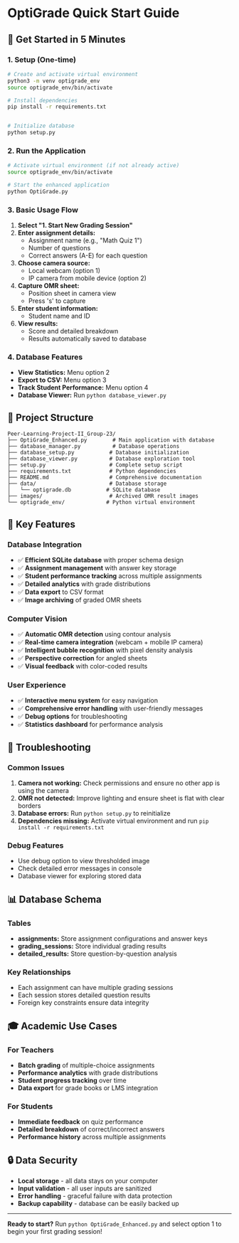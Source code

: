 # OptiGrade Quick Start Guide

## 🚀 Get Started in 5 Minutes

### 1. Setup (One-time)
```bash
# Create and activate virtual environment
python3 -m venv optigrade_env
source optigrade_env/bin/activate

# Install dependencies
pip install -r requirements.txt


# Initialize database
python setup.py
```

### 2. Run the Application
```bash
# Activate virtual environment (if not already active)
source optigrade_env/bin/activate

# Start the enhanced application
python OptiGrade.py
```

### 3. Basic Usage Flow
1. **Select "1. Start New Grading Session"**
2. **Enter assignment details:**
   - Assignment name (e.g., "Math Quiz 1")
   - Number of questions
   - Correct answers (A-E) for each question
3. **Choose camera source:**
   - Local webcam (option 1)
   - IP camera from mobile device (option 2)
4. **Capture OMR sheet:**
   - Position sheet in camera view
   - Press 's' to capture
5. **Enter student information:**
   - Student name and ID
6. **View results:**
   - Score and detailed breakdown
   - Results automatically saved to database

### 4. Database Features
- **View Statistics:** Menu option 2
- **Export to CSV:** Menu option 3
- **Track Student Performance:** Menu option 4
- **Database Viewer:** Run `python database_viewer.py`

## 📁 Project Structure
```
Peer-Learning-Project-II_Group-23/
├── OptiGrade_Enhanced.py        # Main application with database
├── database_manager.py          # Database operations
├── database_setup.py           # Database initialization
├── database_viewer.py          # Database exploration tool
├── setup.py                    # Complete setup script
├── requirements.txt            # Python dependencies
├── README.md                   # Comprehensive documentation
├── data/                       # Database storage
│   └── optigrade.db           # SQLite database
├── images/                     # Archived OMR result images
└── optigrade_env/             # Python virtual environment
```

## 🎯 Key Features

### Database Integration
- ✅ **Efficient SQLite database** with proper schema design
- ✅ **Assignment management** with answer key storage
- ✅ **Student performance tracking** across multiple assignments
- ✅ **Detailed analytics** with grade distributions
- ✅ **Data export** to CSV format
- ✅ **Image archiving** of graded OMR sheets

### Computer Vision
- ✅ **Automatic OMR detection** using contour analysis
- ✅ **Real-time camera integration** (webcam + mobile IP camera)
- ✅ **Intelligent bubble recognition** with pixel density analysis
- ✅ **Perspective correction** for angled sheets
- ✅ **Visual feedback** with color-coded results

### User Experience
- ✅ **Interactive menu system** for easy navigation
- ✅ **Comprehensive error handling** with user-friendly messages
- ✅ **Debug options** for troubleshooting
- ✅ **Statistics dashboard** for performance analysis

## 🔧 Troubleshooting

### Common Issues
1. **Camera not working:** Check permissions and ensure no other app is using the camera
2. **OMR not detected:** Improve lighting and ensure sheet is flat with clear borders
3. **Database errors:** Run `python setup.py` to reinitialize
4. **Dependencies missing:** Activate virtual environment and run `pip install -r requirements.txt`

### Debug Features
- Use debug option to view thresholded image
- Check detailed error messages in console
- Database viewer for exploring stored data

## 📊 Database Schema

### Tables
- **assignments:** Store assignment configurations and answer keys
- **grading_sessions:** Store individual grading results
- **detailed_results:** Store question-by-question analysis

### Key Relationships
- Each assignment can have multiple grading sessions
- Each session stores detailed question results
- Foreign key constraints ensure data integrity

## 🎓 Academic Use Cases

### For Teachers
- **Batch grading** of multiple-choice assignments
- **Performance analytics** with grade distributions
- **Student progress tracking** over time
- **Data export** for grade books or LMS integration

### For Students
- **Immediate feedback** on quiz performance
- **Detailed breakdown** of correct/incorrect answers
- **Performance history** across multiple assignments

## 🔒 Data Security
- **Local storage** - all data stays on your computer
- **Input validation** - all user inputs are sanitized
- **Error handling** - graceful failure with data protection
- **Backup capability** - database can be easily backed up

---

**Ready to start?** Run `python OptiGrade_Enhanced.py` and select option 1 to begin your first grading session! 